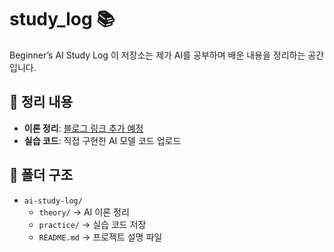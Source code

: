 # study_log 📚
Beginner’s AI Study Log
이 저장소는 제가 AI를 공부하며 배운 내용을 정리하는 공간입니다.


## 📌 정리 내용
- **이론 정리**: [블로그 링크 추가 예정](#)
- **실습 코드**: 직접 구현한 AI 모델 코드 업로드


## 📂 폴더 구조
- `ai-study-log/`
  - `theory/` → AI 이론 정리
  - `practice/` → 실습 코드 저장
  - `README.md` → 프로젝트 설명 파일
